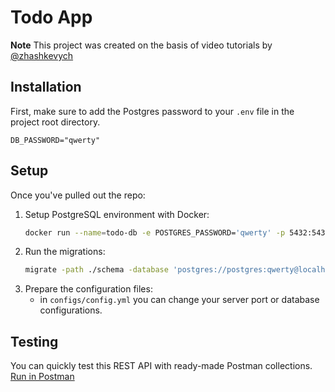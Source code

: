 # Todo App
**Note**
This project was created on the basis of video tutorials by [@zhashkevych](https://github.com/zhashkevych)

## Installation
First, make sure to add the Postgres password to your `.env` file in the project root directory.
```dotenv
DB_PASSWORD="qwerty"
```

## Setup
Once you've pulled out the repo:
1. Setup PostgreSQL environment with Docker:
    ```sh
    docker run --name=todo-db -e POSTGRES_PASSWORD='qwerty' -p 5432:5432 -d --rm postgres:alpine
    ```
2. Run the migrations:
    ```sh
    migrate -path ./schema -database 'postgres://postgres:qwerty@localhost:5432/postgres?sslmode=disable' up
    ```
3. Prepare the configuration files:
    - in `configs/config.yml` you can change your server port or database configurations.

## Testing
You can quickly test this REST API with ready-made Postman collections. [Run in Postman](https://app.getpostman.com/run-collection/ac6d5a80226c1540debb?action=collection%2Fimport)